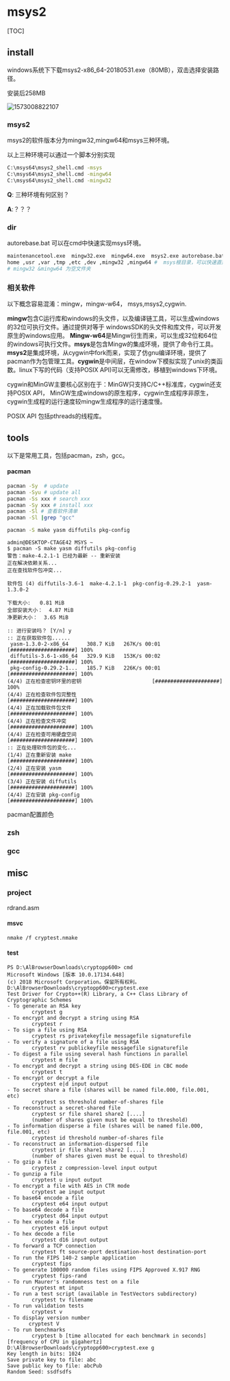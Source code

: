 # msys2

[TOC]





## install
windows系统下下载msys2-x86_64-20180531.exe（80MB），双击选择安装路径。

安装后258MB

![1573008822107](1573008822107.png)



### msys2

msys2的软件版本分为mingw32,mingw64和msys三种环境。

以上三种环境可以通过一个脚本分别实现

``` bash
C:\msys64\msys2_shell.cmd -msys
C:\msys64\msys2_shell.cmd -mingw64
C:\msys64\msys2_shell.cmd -mingw32
```

**Q**: 三种环境有何区别？

**A**:？？？

### dir

autorebase.bat 可以在cmd中快速实现msys环境。

``` bash
maintenancetool.exe  mingw32.exe  mingw64.exe  msys2.exe autorebase.bat msys2_shell.cmd # 可执行程序
home ,usr ,var ,tmp ,etc ,dev ,mingw32 ,mingw64 #  msys根目录，可以快速直达
# mingw32 &mingw64 为空文件夹


```



### 相关软件

以下概念容易混淆：mingw，mingw-w64， msys,msys2,cygwin.

​	**mingw**包含C运行库和windows的头文件，以及编译链工具，可以生成windows的32位可执行文件。通过提供对等于	windowsSDK的头文件和库文件，可以开发原生的windows应用。
​	**Mingw-w64**是Mingw衍生而来，可以生成32位和64位的windows可执行文件。
​	**msys**是包含Mingw的集成环境，提供了命令行工具。
​	**msys2**是集成环境，从cygwin中fork而来，实现了仿gnu编译环境，提供了pacman作为包管理工具。
​	**cygwin**是中间层，在window下模拟实现了unix的类函数。linux下写的代码（支持POSIX API)可以无需修改，移植到windows下环境。 

cygwin和MinGW主要核心区别在于：MinGW只支持C/C++标准库，cygwin还支持POSIX API， MinGW生成windows的原生程序，cygwin生成程序非原生，cygwin生成程的运行速度较mingw生成程序的运行速度慢。

POSIX API 包括pthreads的线程库。

## tools

以下是常用工具，包括pacman，zsh，gcc。

#### pacman

```bash
pacman -Sy  # update
pacman -Syu # update all
pacman -Ss xxx # search xxx
pacman -Sy xxx # install xxx
pacman -Sl # 查看软件清单
pacman -Sl |grep "gcc"

pacman -S make yasm diffutils pkg-config
```

```
admin@DESKTOP-CTAGE42 MSYS ~
$ pacman -S make yasm diffutils pkg-config
警告：make-4.2.1-1 已经为最新 -- 重新安装
正在解决依赖关系...
正在查找软件包冲突...

软件包 (4) diffutils-3.6-1  make-4.2.1-1  pkg-config-0.29.2-1  yasm-1.3.0-2

下载大小:   0.81 MiB
全部安装大小：  4.87 MiB
净更新大小：  3.65 MiB

:: 进行安装吗？ [Y/n] y
:: 正在获取软件包......
 yasm-1.3.0-2-x86_64      308.7 KiB   267K/s 00:01 [#####################] 100%
 diffutils-3.6-1-x86_64   329.9 KiB   153K/s 00:02 [#####################] 100%
 pkg-config-0.29.2-1...   185.7 KiB   226K/s 00:01 [#####################] 100%
(4/4) 正在检查密钥环里的密钥                       [#####################] 100%
(4/4) 正在检查软件包完整性                         [#####################] 100%
(4/4) 正在加载软件包文件                           [#####################] 100%
(4/4) 正在检查文件冲突                             [#####################] 100%
(4/4) 正在检查可用硬盘空间                         [#####################] 100%
:: 正在处理软件包的变化...
(1/4) 正在重新安装 make                            [#####################] 100%
(2/4) 正在安装 yasm                                [#####################] 100%
(3/4) 正在安装 diffutils                           [#####################] 100%
(4/4) 正在安装 pkg-config                          [#####################] 100%
```

pacman配置颜色

### zsh

### gcc



## misc

### project


rdrand.asm
#### msvc

```
nmake /f cryptest.nmake
```
#### test

```
PS D:\AlBrowserDownloads\cryptopp600> cmd
Microsoft Windows [版本 10.0.17134.648]
(c) 2018 Microsoft Corporation。保留所有权利。
D:\AlBrowserDownloads\cryptopp600>cryptest.exe
Test Driver for Crypto++(R) Library, a C++ Class Library of Cryptographic Schemes
- To generate an RSA key
        cryptest g
- To encrypt and decrypt a string using RSA
        cryptest r
- To sign a file using RSA
        cryptest rs privatekeyfile messagefile signaturefile
- To verify a signature of a file using RSA
        cryptest rv publickeyfile messagefile signaturefile
- To digest a file using several hash functions in parallel
        cryptest m file
- To encrypt and decrypt a string using DES-EDE in CBC mode
        cryptest t
- To encrypt or decrypt a file
        cryptest e|d input output
- To secret share a file (shares will be named file.000, file.001, etc)
        cryptest ss threshold number-of-shares file
- To reconstruct a secret-shared file
        cryptest sr file share1 share2 [....]
        (number of shares given must be equal to threshold)
- To information disperse a file (shares will be named file.000, file.001, etc)
        cryptest id threshold number-of-shares file
- To reconstruct an information-dispersed file
        cryptest ir file share1 share2 [....]
        (number of shares given must be equal to threshold)
- To gzip a file
        cryptest z compression-level input output
- To gunzip a file
        cryptest u input output
- To encrypt a file with AES in CTR mode
        cryptest ae input output
- To base64 encode a file
        cryptest e64 input output
- To base64 decode a file
        cryptest d64 input output
- To hex encode a file
        cryptest e16 input output
- To hex decode a file
        cryptest d16 input output
- To forward a TCP connection
        cryptest ft source-port destination-host destination-port
- To run the FIPS 140-2 sample application
        cryptest fips
- To generate 100000 random files using FIPS Approved X.917 RNG
        cryptest fips-rand
- To run Maurer's randomness test on a file
        cryptest mt input
- To run a test script (available in TestVectors subdirectory)
        cryptest tv filename
- To run validation tests
        cryptest v
- To display version number
       cryptest V
- To run benchmarks
        cryptest b [time allocated for each benchmark in seconds] [frequency of CPU in gigahertz]
D:\AlBrowserDownloads\cryptopp600>cryptest.exe g
Key length in bits: 1024
Save private key to file: abc
Save public key to file: abcPub
Random Seed: ssdfsdfs
```


